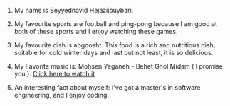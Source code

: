 1. My name is Seyyednavid Hejazijouybari.

2. My favourite sports are football and ping-pong because I am good at both of these sports and I enjoy watching these games.

3. My favourite dish is abgoosht. This food is a rich and nutritious dish, suitable for cold winter days and last but not least, it is so delicious.

4. My Favorite music is: Mohsen Yeganeh - Behet Ghol Midam ( I promise you ).
[Click here to watch it](https://www.youtube.com/watch?v=cDNDVtoJhik)

5. An interesting fact about myself:  I've got a master's in software engineering, and I enjoy coding.




